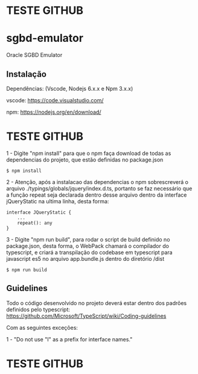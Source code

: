 # TESTE GITHUB
# sgbd-emulator
Oracle SGBD Emulator

## Instalação
Dependências: (Vscode, Nodejs 6.x.x e Npm 3.x.x)

vscode:
https://code.visualstudio.com/

npm:
https://nodejs.org/en/download/

# TESTE GITHUB

1 - Digite "npm install" para que o npm faça download de todas as dependencias do projeto, que estão definidas no package.json
```shell
$ npm install
```

2 - Atenção, após a instalacao das dependencias o npm sobrescreverá o arquivo ./typings/globals/jquery/index.d.ts, portanto se faz necessário que a função repeat seja declarada dentro desse arquivo dentro da interface jQueryStatic na ultima linha, desta forma:
```shell 
interface JQueryStatic {
    ...    
    repeat(): any
}
```

3 - Digite "npm run build", para rodar o script de build definido no package.json, desta forma, o WebPack chamará o compilador do typescript, e criará a transpilação do codebase em typescript para javascript es5 no arquivo app.bundle.js dentro do diretório /dist 
```shell
$ npm run build
```




## Guidelines
Todo o código desenvolvido no projeto deverá estar dentro dos padrões definidos pelo typescript:
https://github.com/Microsoft/TypeScript/wiki/Coding-guidelines

Com as seguintes exceções:

1 - "Do not use "I" as a prefix for interface names."

# TESTE GITHUB
